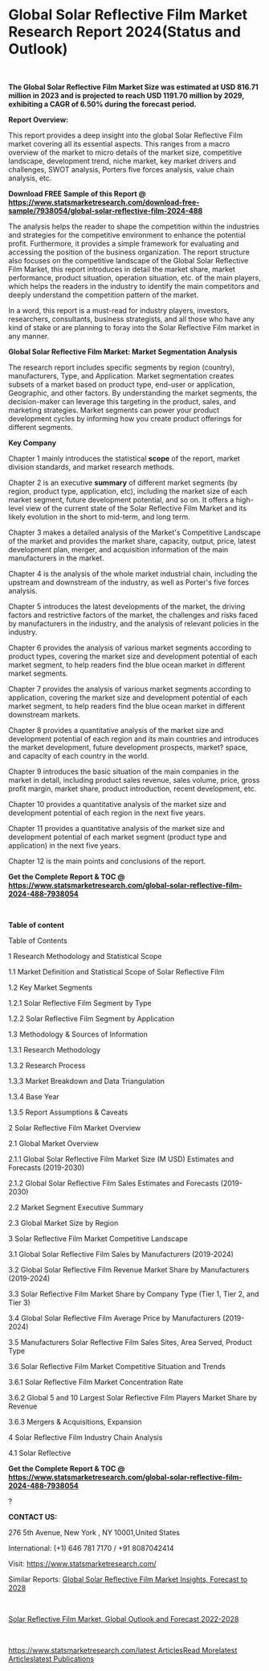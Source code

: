 <h1>Global Solar Reflective Film Market Research Report 2024(Status and Outlook)</h1><br/><p><strong>The Global Solar Reflective Film Market Size was estimated at USD 816.71 million in 2023 and is projected to reach USD 1191.70 million by 2029, exhibiting a <strong>CAGR</strong> of 6.50% during the forecast period.</strong></p>
 
 
 
 <p><strong>Report Overview:</strong></p>
 
 
 
 <p>This report provides a deep insight into the global Solar Reflective Film market covering all its essential aspects. This ranges from a macro overview of the market to micro details of the market size, competitive landscape, development trend, niche market, key market drivers and challenges, SWOT analysis, Porters five forces analysis, value chain analysis, etc.</p>
 
 
 
 <p><strong>Download FREE Sample of this Report @ <a href="https://www.statsmarketresearch.com/download-free-sample/7938054/global-solar-reflective-film-2024-488">https://www.statsmarketresearch.com/download-free-sample/7938054/global-solar-reflective-film-2024-488</a></strong></p>
 
 
 
 <p>The analysis helps the reader to shape the competition within the industries and strategies for the competitive environment to enhance the potential profit. Furthermore, it provides a simple framework for evaluating and accessing the position of the business organization. The report structure also focuses on the competitive landscape of the Global Solar Reflective Film Market, this report introduces in detail the market share, market performance, product situation, operation situation, etc. of the main players, which helps the readers in the industry to identify the main competitors and deeply understand the competition pattern of the market.</p>
 
 
 
 <p>In a word, this report is a must-read for industry players, investors, researchers, consultants, business strategists, and all those who have any kind of stake or are planning to foray into the Solar Reflective Film market in any manner.</p>
 
 
 
 <p><strong>Global Solar Reflective Film Market: Market Segmentation Analysis</strong></p>
 
 
 
 <p>The research report includes specific segments by region (country), manufacturers, Type, and Application. Market segmentation creates subsets of a market based on product type, end-user or application, Geographic, and other factors. By understanding the market segments, the decision-maker can leverage this targeting in the product, sales, and marketing strategies. Market segments can power your product development cycles by informing how you create product offerings for different segments.</p>
 
 
 
 <p><strong>Key Company</strong></p>
 
 
 
 <p>Chapter 1 mainly introduces the statistical <strong>scope</strong> of the report, market division standards, and market research methods.</p>
 
 
 
 <p>Chapter 2 is an executive <strong>summary</strong> of different market segments (by region, product type, application, etc), including the market size of each market segment, future development potential, and so on. It offers a high-level view of the current state of the Solar Reflective Film Market and its likely evolution in the short to mid-term, and long term.</p>
 
 
 
 <p>Chapter 3 makes a detailed analysis of the Market&#39;s Competitive Landscape of the market and provides the market share, capacity, output, price, latest development plan, merger, and acquisition information of the main manufacturers in the market.</p>
 
 
 
 <p>Chapter 4 is the analysis of the whole market industrial chain, including the upstream and downstream of the industry, as well as Porter&#39;s five forces analysis.</p>
 
 
 
 <p>Chapter 5 introduces the latest developments of the market, the driving factors and restrictive factors of the market, the challenges and risks faced by manufacturers in the industry, and the analysis of relevant policies in the industry.</p>
 
 
 
 <p>Chapter 6 provides the analysis of various market segments according to product types, covering the market size and development potential of each market segment, to help readers find the blue ocean market in different market segments.</p>
 
 
 
 <p>Chapter 7 provides the analysis of various market segments according to application, covering the market size and development potential of each market segment, to help readers find the blue ocean market in different downstream markets.</p>
 
 
 
 <p>Chapter 8 provides a quantitative analysis of the market size and development potential of each region and its main countries and introduces the market development, future development prospects, market? space, and capacity of each country in the world.</p>
 
 
 
 <p>Chapter 9 introduces the basic situation of the main companies in the market in detail, including product sales revenue, sales volume, price, gross profit margin, market share, product introduction, recent development, etc.</p>
 
 
 
 <p>Chapter 10 provides a quantitative analysis of the market size and development potential of each region in the next five years.</p>
 
 
 
 <p>Chapter 11 provides a quantitative analysis of the market size and development potential of each market segment (product type and application) in the next five years.</p>
 
 
 
 <p>Chapter 12 is the main points and conclusions of the report.</p>
 
 
 
 <div><b>Get the Complete Report & TOC @ <a href="https://www.statsmarketresearch.com/global-solar-reflective-film-2024-488-7938054">https://www.statsmarketresearch.com/global-solar-reflective-film-2024-488-7938054</a></b></div>
 
 
 
 <p><br />
 
 <b>Table of content</b></p>
 
 
 
 <p>Table of Contents<br />
 
 1 Research Methodology and Statistical Scope<br />
 
 1.1 Market Definition and Statistical Scope of Solar Reflective Film<br />
 
 1.2 Key Market Segments<br />
 
 1.2.1 Solar Reflective Film Segment by Type<br />
 
 1.2.2 Solar Reflective Film Segment by Application<br />
 
 1.3 Methodology & Sources of Information<br />
 
 1.3.1 Research Methodology<br />
 
 1.3.2 Research Process<br />
 
 1.3.3 Market Breakdown and Data Triangulation<br />
 
 1.3.4 Base Year<br />
 
 1.3.5 Report Assumptions & Caveats<br />
 
 2 Solar Reflective Film Market Overview<br />
 
 2.1 Global Market Overview<br />
 
 2.1.1 Global Solar Reflective Film Market Size (M USD) Estimates and Forecasts (2019-2030)<br />
 
 2.1.2 Global Solar Reflective Film Sales Estimates and Forecasts (2019-2030)<br />
 
 2.2 Market Segment Executive Summary<br />
 
 2.3 Global Market Size by Region<br />
 
 3 Solar Reflective Film Market Competitive Landscape<br />
 
 3.1 Global Solar Reflective Film Sales by Manufacturers (2019-2024)<br />
 
 3.2 Global Solar Reflective Film Revenue Market Share by Manufacturers (2019-2024)<br />
 
 3.3 Solar Reflective Film Market Share by Company Type (Tier 1, Tier 2, and Tier 3)<br />
 
 3.4 Global Solar Reflective Film Average Price by Manufacturers (2019-2024)<br />
 
 3.5 Manufacturers Solar Reflective Film Sales Sites, Area Served, Product Type<br />
 
 3.6 Solar Reflective Film Market Competitive Situation and Trends<br />
 
 3.6.1 Solar Reflective Film Market Concentration Rate<br />
 
 3.6.2 Global 5 and 10 Largest Solar Reflective Film Players Market Share by Revenue<br />
 
 3.6.3 Mergers & Acquisitions, Expansion<br />
 
 4 Solar Reflective Film Industry Chain Analysis<br />
 
 4.1 Solar Reflective</p>
 
 
 
 <div><b>Get the Complete Report & TOC @ <a href="https://www.statsmarketresearch.com/global-solar-reflective-film-2024-488-7938054">https://www.statsmarketresearch.com/global-solar-reflective-film-2024-488-7938054</a></b></div>
 
 
 
 <p>? </p>
 
 
 
 <p><b>CONTACT US:</b><br />
 
 276 5th Avenue, New York , NY 10001,United States<br />
 
 International: (+1) 646 781 7170 / +91 8087042414<br />
 
 Visit: <a href="https://www.statsmarketresearch.com/">https://www.statsmarketresearch.com/</a><br />
 
 Similar Reports: <a href="https://www.statsmarketresearch.com/global-solar-reflective-film-2024-488-7938054">Global Solar Reflective Film Market Insights, Forecast to 2028</a><br />
 
 <br />
 
 <a href="https://www.statsmarketresearch.com/global-solar-reflective-film-2024-488-7938054">Solar Reflective Film Market, Global Outlook and Forecast 2022-2028</a><br />
 
 <br />
 
 <a href="https://gyeongbokgung.com">https://www.statsmarketresearch.com/</a><a href="https://hallyeomaritime.com">latest Articles</a><a href="https://jingwansa.com">Read More</a><a href="https://nguoiviet.jp/">latest Articles</a><a href="https://www.intelmarketresearch.com/">latest Publications</a></p>